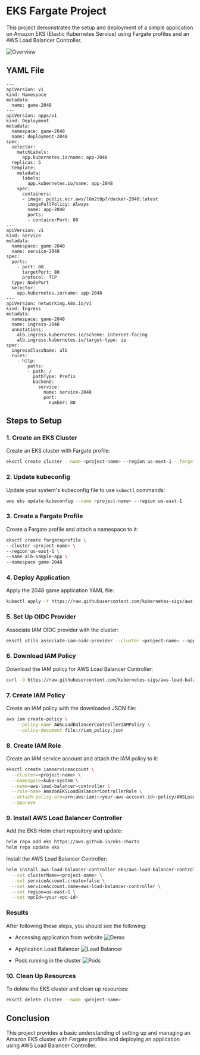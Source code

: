 
# EKS Fargate Project

This project demonstrates the setup and deployment of a simple application on Amazon EKS (Elastic Kubernetes Service) using Fargate profiles and an AWS Load Balancer Controller.

![Overview](overview.jpeg)

## YAML File 
```
---
apiVersion: v1
kind: Namespace
metadata:
  name: game-2048
---
apiVersion: apps/v1
kind: Deployment
metadata:
  namespace: game-2048
  name: deployment-2048
spec:
  selector:
    matchLabels:
      app.kubernetes.io/name: app-2048
  replicas: 5
  template:
    metadata:
      labels:
        app.kubernetes.io/name: app-2048
    spec:
      containers:
      - image: public.ecr.aws/l6m2t8p7/docker-2048:latest
        imagePullPolicy: Always
        name: app-2048
        ports:
        - containerPort: 80
---
apiVersion: v1
kind: Service
metadata:
  namespace: game-2048
  name: service-2048
spec:
  ports:
    - port: 80
      targetPort: 80
      protocol: TCP
  type: NodePort
  selector:
    app.kubernetes.io/name: app-2048
---
apiVersion: networking.k8s.io/v1
kind: Ingress
metadata:
  namespace: game-2048
  name: ingress-2048
  annotations:
    alb.ingress.kubernetes.io/scheme: internet-facing
    alb.ingress.kubernetes.io/target-type: ip
spec:
  ingressClassName: alb
  rules:
    - http:
        paths:
        - path: /
          pathType: Prefix
          backend:
            service:
              name: service-2048
              port:
                number: 80
```

## Steps to Setup

### 1. Create an EKS Cluster

Create an EKS cluster with Fargate profile:

```bash
eksctl create cluster --name <project-name> --region us-east-1 --fargate
```

### 2. Update kubeconfig

Update your system's kubeconfig file to use `kubectl` commands:

```bash
aws eks update-kubeconfig --name <project-name> --region us-east-1
```

### 3. Create a Fargate Profile

Create a Fargate profile and attach a namespace to it:

```bash
eksctl create fargateprofile \
--cluster <project-name> \
--region us-east-1 \
--name alb-sample-app \
--namespace game-2048
```

### 4. Deploy Application

Apply the 2048 game application YAML file:

```bash
kubectl apply -f https://raw.githubusercontent.com/kubernetes-sigs/aws-load-balancer-controller/v2.5.4/docs/examples/2048/2048_full.yaml
```

### 5. Set Up OIDC Provider

Associate IAM OIDC provider with the cluster:

```bash
eksctl utils associate-iam-oidc-provider --cluster <project-name> --approve
```

### 6. Download IAM Policy

Download the IAM policy for AWS Load Balancer Controller:

```bash
curl -O https://raw.githubusercontent.com/kubernetes-sigs/aws-load-balancer-controller/v2.5.4/docs/install/iam_policy.json
```

### 7. Create IAM Policy

Create an IAM policy with the downloaded JSON file:

```bash
aws iam create-policy \
    --policy-name AWSLoadBalancerControllerIAMPolicy \
    --policy-document file://iam_policy.json
```

### 8. Create IAM Role

Create an IAM service account and attach the IAM policy to it:

```bash
eksctl create iamserviceaccount \
  --cluster=<project-name> \
  --namespace=kube-system \
  --name=aws-load-balancer-controller \
  --role-name AmazonEKSLoadBalancerControllerRole \
  --attach-policy-arn=arn:aws:iam::<your-aws-account-id>:policy/AWSLoadBalancerControllerIAMPolicy \
  --approve
```

### 9. Install AWS Load Balancer Controller

Add the EKS Helm chart repository and update:

```bash
helm repo add eks https://aws.github.io/eks-charts
helm repo update eks
```

Install the AWS Load Balancer Controller:

```bash
helm install aws-load-balancer-controller eks/aws-load-balancer-controller -n kube-system \
  --set clusterName=<project-name> \
  --set serviceAccount.create=false \
  --set serviceAccount.name=aws-load-balancer-controller \
  --set region=us-east-1 \
  --set vpcId=<your-vpc-id>
```

### Results

After following these steps, you should see the following:

- Accessing application from website 
![Demo](website.png)


- Application Load Balancer
![Load Balancer](load_balancer.png)

- Pods running in the cluster
![Pods](pods.png)

### 10. Clean Up Resources

To delete the EKS cluster and clean up resources:

```bash
eksctl delete cluster --name <project-name>
```

## Conclusion

This project provides a basic understanding of setting up and managing an Amazon EKS cluster with Fargate profiles and deploying an application using AWS Load Balancer Controller.